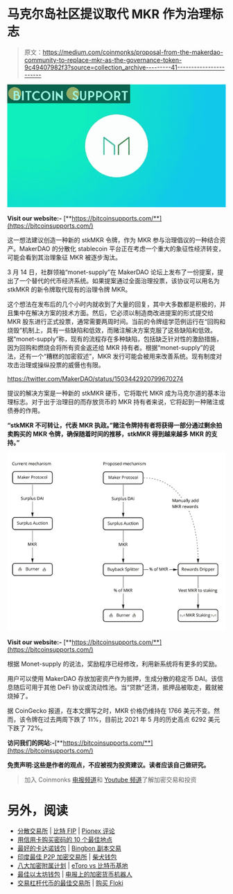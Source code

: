 # 马克尔岛社区提议取代 MKR 作为治理标志

> 原文：<https://medium.com/coinmonks/proposal-from-the-makerdao-community-to-replace-mkr-as-the-governance-token-9c49407982f3?source=collection_archive---------41----------------------->

![](img/4925c702e9ec7d8d846cdd2efe55b576.png)

**Visit our website:-** [**https://bitcoinsupports.com/**](https://bitcoinsupports.com/)

这一想法建议创造一种新的 stkMKR 令牌，作为 MKR 参与治理倡议的一种结合资产。MakerDAO 的分散化 stablecoin 平台正在考虑一个重大的象征性经济转变，可能会看到其治理象征 MKR 被逐步淘汰。

3 月 14 日，社群领袖“monet-supply”在 MakerDAO 论坛上发布了一份提案，提出了一个替代的代币经济系统。如果提案通过全面治理投票，该协议可以用名为 stkMKR 的新令牌取代现有的治理令牌 MKR。

这个想法在发布后的几个小时内就收到了大量的回复，其中大多数都是积极的，并且集中在解决方案的技术方面。然后，它必须以制造商改进提案的形式提交给 MKR 股东进行正式投票，通常需要两周时间。当前的令牌组学范例运行在“回购和烧毁”机制上，具有一些缺陷和低效，而赌注解决方案克服了这些缺陷和低效。据“monet-supply”称，现有的流程存在多种缺陷，包括缺乏针对性的激励措施，因为回购和燃烧会将所有资金返还给 MKR 持有者。根据“monet-supply”的说法，还有一个“糟糕的加密叙述”，MKR 发行可能会被用来改善系统。现有制度对攻击治理或操纵投票的威慑也有限。

https://twitter.com/MakerDAO/status/1503442920799670274

提议的解决方案是一种新的 stkMKR 硬币，它将取代 MKR 成为马克尔道的基本治理标志。对于出于治理目的而存放货币的 MKR 持有者来说，它将起到一种赌注或债券的作用。

**“stkMKR 不可转让，代表 MKR 执政。”赌注令牌持有者将获得一部分通过剩余拍卖购买的 MKR 令牌，确保随着时间的推移，stkMKR 得到越来越多 MKR 的支持。”**

![](img/870a26372cbc91dc37e27852b9468943.png)

**Visit our website:-** [**https://bitcoinsupports.com/**](https://bitcoinsupports.com/)

根据 Monet-supply 的说法，奖励程序已经修改，利用新系统将有更多的奖励。

用户可以使用 MakerDAO 存放加密资产作为抵押，生成分散的稳定币 DAI。该信息随后可用于其他 DeFi 协议或流动性池。当“贷款”还清，抵押品被取走，戴就被烧掉了。

据 CoinGecko 报道，在本文撰写之时，MKR 价格仍维持在 1766 美元不变。然而，该令牌在过去两周下跌了 11%，目前比 2021 年 5 月的历史高点 6292 美元下跌了 72%。

**访问我们的网站:-**[**https://bitcoinsupports.com/**](https://bitcoinsupports.com/)

**免责声明:这些是作者的观点，不应被视为投资建议。读者应该自己做研究。**

> 加入 Coinmonks [电报频道](https://t.me/coincodecap)和 [Youtube 频道](https://www.youtube.com/c/coinmonks/videos)了解加密交易和投资

# 另外，阅读

*   [分散交易所](https://coincodecap.com/what-are-decentralized-exchanges) | [比特 FIP](https://coincodecap.com/bitbns-fip) | [Pionex 评论](https://coincodecap.com/pionex-review-exchange-with-crypto-trading-bot)
*   [用信用卡购买密码的 10 个最佳地点](https://coincodecap.com/buy-crypto-with-credit-card)
*   [最好的卡达诺钱包](https://coincodecap.com/best-cardano-wallets) | [Bingbon 副本交易](https://coincodecap.com/bingbon-copy-trading)
*   [印度最佳 P2P 加密交易所](https://coincodecap.com/p2p-crypto-exchanges-in-india) | [柴犬钱包](https://coincodecap.com/baby-shiba-inu-wallets)
*   [八大加密附属计划](https://coincodecap.com/crypto-affiliate-programs) | [eToro vs 比特币基地](https://coincodecap.com/etoro-vs-coinbase)
*   [最佳以太坊钱包](https://coincodecap.com/best-ethereum-wallets) | [电报上的加密货币机器人](https://coincodecap.com/telegram-crypto-bots)
*   [交易杠杆代币的最佳交易所](https://coincodecap.com/leveraged-token-exchanges) | [购买 Floki](https://coincodecap.com/buy-floki-inu-token)